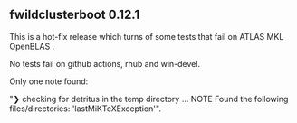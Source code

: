 ## fwildclusterboot 0.12.1

This is a hot-fix release which turns of some tests that fail on  ATLAS MKL OpenBLAS . 

No tests fail on github actions, rhub and win-devel.

Only one note found: 

"❯ checking for detritus in the temp directory ... NOTE
  Found the following files/directories:
    'lastMiKTeXException'".